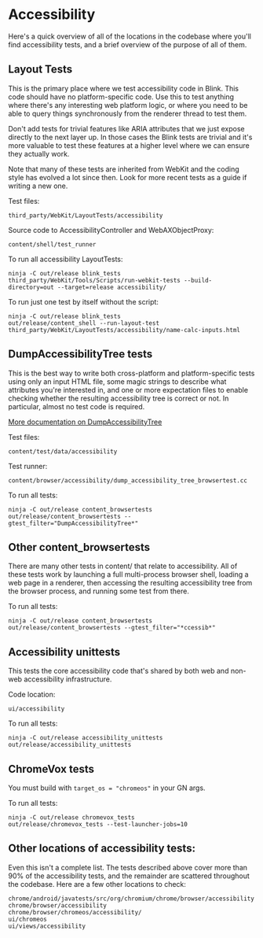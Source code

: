 # Accessibility

Here's a quick overview of all of the locations in the codebase where
you'll find accessibility tests, and a brief overview of the purpose of
all of them.

## Layout Tests

This is the primary place where we test accessibility code in Blink. This
code should have no platform-specific code. Use this to test anything
where there's any interesting web platform logic, or where you need to be
able to query things synchronously from the renderer thread to test them.

Don't add tests for trivial features like ARIA attributes that we just
expose directly to the next layer up. In those cases the Blink tests are
trivial and it's more valuable to test these features at a higher level
where we can ensure they actually work.

Note that many of these tests are inherited from WebKit and the coding style
has evolved a lot since then. Look for more recent tests as a guide if writing
a new one.

Test files:
```
third_party/WebKit/LayoutTests/accessibility
```

Source code to AccessibilityController and WebAXObjectProxy:
```
content/shell/test_runner
```

To run all accessibility LayoutTests:
```
ninja -C out/release blink_tests
third_party/WebKit/Tools/Scripts/run-webkit-tests --build-directory=out --target=release accessibility/
```

To run just one test by itself without the script:
```
ninja -C out/release blink_tests
out/release/content_shell --run-layout-test third_party/WebKit/LayoutTests/accessibility/name-calc-inputs.html
```

## DumpAccessibilityTree tests

This is the best way to write both cross-platform and platform-specific tests
using only an input HTML file, some magic strings to describe what attributes
you're interested in, and one or more expectation files to enable checking
whether the resulting accessibility tree is correct or not. In particular,
almost no test code is required.

[More documentation on DumpAccessibilityTree](../../content/test/data/accessibility/readme.md)

Test files:
```
content/test/data/accessibility
```

Test runner:
```
content/browser/accessibility/dump_accessibility_tree_browsertest.cc
```

To run all tests:
```
ninja -C out/release content_browsertests
out/release/content_browsertests --gtest_filter="DumpAccessibilityTree*"
```

## Other content_browsertests

There are many other tests in content/ that relate to accessibility.
All of these tests work by launching a full multi-process browser shell,
loading a web page in a renderer, then accessing the resulting accessibility
tree from the browser process, and running some test from there.

To run all tests:
```
ninja -C out/release content_browsertests
out/release/content_browsertests --gtest_filter="*ccessib*"
```

## Accessibility unittests

This tests the core accessibility code that's shared by both web and non-web
accessibility infrastructure.

Code location:
```
ui/accessibility
```

To run all tests:
```
ninja -C out/release accessibility_unittests
out/release/accessibility_unittests
```

## ChromeVox tests

You must build with ```target_os = "chromeos"``` in your GN args.

To run all tests:
```
ninja -C out/release chromevox_tests
out/release/chromevox_tests --test-launcher-jobs=10
```

## Other locations of accessibility tests:

Even this isn't a complete list. The tests described above cover more
than 90% of the accessibility tests, and the remainder are scattered
throughout the codebase. Here are a few other locations to check:

```
chrome/android/javatests/src/org/chromium/chrome/browser/accessibility
chrome/browser/accessibility
chrome/browser/chromeos/accessibility/
ui/chromeos
ui/views/accessibility
```

